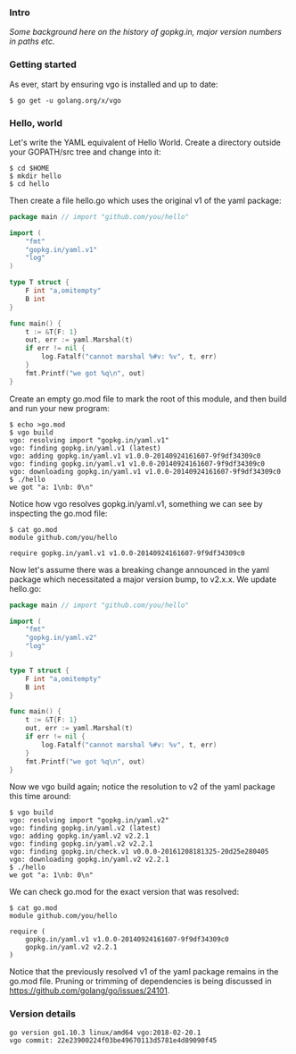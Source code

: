<!-- __JSON: egrunner script.sh # LONG ONLINE

### Intro

_Some background here on the history of gopkg.in, major version numbers in paths etc._

### Getting started

As ever, start by ensuring vgo is installed and up to date:

```
{{PrintBlock "go get vgo" -}}
```

### Hello, world

Let's write the YAML equivalent of Hello World. Create a directory outside
your GOPATH/src tree and change into it:

```
{{PrintBlock "setup" -}}
```

Then create a file hello.go which uses the original v1 of the yaml package:

```go
{{PrintOut "cat hello.go" -}}
```

Create an empty go.mod file to mark the root of this module, and then build and
run your new program:

```
{{PrintBlock "initial vgo build" -}}
```

Notice how vgo resolves gopkg.in/yaml.v1, something we can see by inspecting the go.mod
file:

```
{{PrintBlock "cat go.mod initial" -}}
```

Now let's assume there was a breaking change announced in the yaml package which necessitated a
major version bump, to v2.x.x. We update hello.go:


```go
{{PrintOut "cat hello.go v2" -}}
```

Now we vgo build again; notice the resolution to v2 of the yaml package this time around:

```
{{PrintBlock "vgo build v2" -}}
```

We can check go.mod for the exact version that was resolved:

```
{{PrintBlock "cat go.mod v2" -}}
```

Notice that the previously resolved v1 of the yaml package remains in the go.mod file. Pruning or trimming of
dependencies is being discussed in https://github.com/golang/go/issues/24101.

### Version details

```
{{PrintBlockOut "version details" -}}
```

-->

### Intro

_Some background here on the history of gopkg.in, major version numbers in paths etc._

### Getting started

As ever, start by ensuring vgo is installed and up to date:

```
$ go get -u golang.org/x/vgo
```

### Hello, world

Let's write the YAML equivalent of Hello World. Create a directory outside
your GOPATH/src tree and change into it:

```
$ cd $HOME
$ mkdir hello
$ cd hello
```

Then create a file hello.go which uses the original v1 of the yaml package:

```go
package main // import "github.com/you/hello"

import (
	"fmt"
	"gopkg.in/yaml.v1"
	"log"
)

type T struct {
	F int "a,omitempty"
	B int
}

func main() {
	t := &T{F: 1}
	out, err := yaml.Marshal(t)
	if err != nil {
		log.Fatalf("cannot marshal %#v: %v", t, err)
	}
	fmt.Printf("we got %q\n", out)
}
```

Create an empty go.mod file to mark the root of this module, and then build and
run your new program:

```
$ echo >go.mod
$ vgo build
vgo: resolving import "gopkg.in/yaml.v1"
vgo: finding gopkg.in/yaml.v1 (latest)
vgo: adding gopkg.in/yaml.v1 v1.0.0-20140924161607-9f9df34309c0
vgo: finding gopkg.in/yaml.v1 v1.0.0-20140924161607-9f9df34309c0
vgo: downloading gopkg.in/yaml.v1 v1.0.0-20140924161607-9f9df34309c0
$ ./hello
we got "a: 1\nb: 0\n"
```

Notice how vgo resolves gopkg.in/yaml.v1, something we can see by inspecting the go.mod
file:

```
$ cat go.mod
module github.com/you/hello

require gopkg.in/yaml.v1 v1.0.0-20140924161607-9f9df34309c0
```

Now let's assume there was a breaking change announced in the yaml package which necessitated a
major version bump, to v2.x.x. We update hello.go:


```go
package main // import "github.com/you/hello"

import (
	"fmt"
	"gopkg.in/yaml.v2"
	"log"
)

type T struct {
	F int "a,omitempty"
	B int
}

func main() {
	t := &T{F: 1}
	out, err := yaml.Marshal(t)
	if err != nil {
		log.Fatalf("cannot marshal %#v: %v", t, err)
	}
	fmt.Printf("we got %q\n", out)
}
```

Now we vgo build again; notice the resolution to v2 of the yaml package this time around:

```
$ vgo build
vgo: resolving import "gopkg.in/yaml.v2"
vgo: finding gopkg.in/yaml.v2 (latest)
vgo: adding gopkg.in/yaml.v2 v2.2.1
vgo: finding gopkg.in/yaml.v2 v2.2.1
vgo: finding gopkg.in/check.v1 v0.0.0-20161208181325-20d25e280405
vgo: downloading gopkg.in/yaml.v2 v2.2.1
$ ./hello
we got "a: 1\nb: 0\n"
```

We can check go.mod for the exact version that was resolved:

```
$ cat go.mod
module github.com/you/hello

require (
	gopkg.in/yaml.v1 v1.0.0-20140924161607-9f9df34309c0
	gopkg.in/yaml.v2 v2.2.1
)
```

Notice that the previously resolved v1 of the yaml package remains in the go.mod file. Pruning or trimming of
dependencies is being discussed in https://github.com/golang/go/issues/24101.

### Version details

```
go version go1.10.3 linux/amd64 vgo:2018-02-20.1
vgo commit: 22e23900224f03be49670113d5781e4d89090f45
```

<!-- END -->
